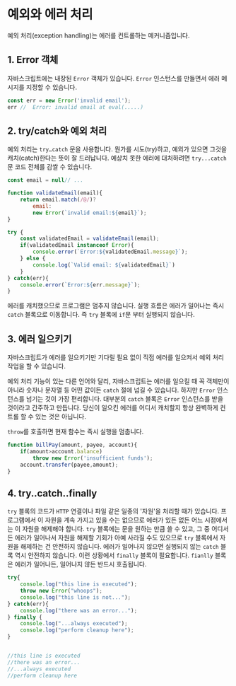 # 예외와 에러 처리

예외 처리(exception handling)는 에러를 컨트롤하는 메커니즘입니다. 

## 1. Error 객체

자바스크립트에는 내장된 ```Error``` 객체가 있습니다. ```Error``` 인스턴스를 만들면서 에러 메시지를 지정할 수 있습니다.

```javascript
const err = new Error('invalid email');
err //  Error: invalid email at eval(.....)
```

## 2. try/catch와 예외 처리

예외 처리는 ```try…catch``` 문을 사용합니다. 뭔가를 시도(try)하고, 예외가 있으면 그것을 캐치(catch)한다는 뜻이 잘 드러납니다. 예상치 못한 에러에 대처하려면  ```try...catch``` 문 코드 전체를 감쌀 수 있습니다.

```javascript
const email = null// ...

function validateEmail(email){
    return email.match(/@/)?
        email:
    	new Error(`invalid email:${email}`);
}

try {
    const validatedEmail = validateEmail(email);
    if(validatedEmail instanceof Error){
        console.error(`Error:${validatedEmail.message}`);
    } else {
        console.log(`Valid email: ${validatedEmail}`)
    }
} catch(err){
    console.error(`Error:${err.message}`);
}
```

에러를 캐치했으므로 프로그램은 멈추지 않습니다. 실행 흐름은 에러가 일어나는 즉시 ```catch``` 블록으로 이동합니다. 즉 ```try``` 블록에 ```if```문 부터 실행되지 않습니다. 

## 3. 에러 일으키기

자바스크립트가 에러를 일으키기만 기다릴 필요 없이 직접 에러를 일으켜서 예외 처리 작업을 할 수 있습니다.

예외 처리 기능이 있는 다른 언어와 달리, 자바스크립트는 에러를 일으킬 때 꼭 객체만이 아니라 숫자나 문자열 등 어떤 값이든 ```catch``` 절에 넘길 수 있습니다. 하지만 ```Error``` 인스턴스를 넘기는 것이 가장 편리합니다. 대부분의 ```catch``` 블록은 ```Error``` 인스턴스를 받을 것이라고 간주하고 만듭니다. 당신이 일으킨 에러를 어디서 캐치할지 항상 완벽하게 컨트롤 할 수 있는 것은 아닙니다. 

```throw```를 호출하면 현재 함수는 즉시 실행을 멈춥니다.

```javascript
function billPay(amount, payee, account){
    if(amount>account.balance)
        throw new Error('insufficient funds');
    account.transfer(payee,amount);
}
```

## 4. try..catch..finally

```try``` 블록의 코드가 ```HTTP``` 연결이나 파일 같은 일종의 '자원'을 처리할 때가 있습니다. 프로그램에서 이 자원을 계속 가지고 있을 수는 없으므로 에러가 있든 없든 어느 시점에서는 이 자원을 해제해야 합니다. ```try``` 블록에는 문을 원하는 만큼 쓸 수 있고, 그 중 어디서든 에러가 일어나서 자원을 해제할 기회가 아예 사라질 수도 있으므로 ```try``` 블록에서 자원을 해제하는 건 안전하지 않습니다. 에러가 일어나지 않으면 실행되지 않는 ```catch``` 블록 역시 안전하지 않습니다. 이런 상황에서 ```finally``` 블록이 필요합니다. ```fianlly``` 블록은 에러가 일어나든, 일어나지 않든 반드시 호출됩니다.

```javascript
try{
    console.log("this line is executed");
    throw new Error("whoops");
    console.log("this line is not...");
} catch(err){
    console.log("there was an error...");
} finally {
    console.log("...always executed");
    console.log("perform cleanup here");
}


//this line is executed
//there was an error...
//...always executed
//perform cleanup here
```

